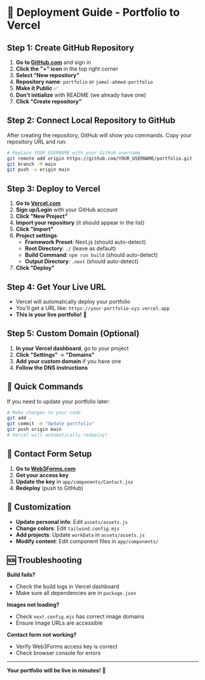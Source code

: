 # 🚀 Deployment Guide - Portfolio to Vercel

## Step 1: Create GitHub Repository

1. **Go to [GitHub.com](https://github.com)** and sign in
2. **Click the "+" icon** in the top right corner
3. **Select "New repository"**
4. **Repository name**: `portfolio` or `jamal-ahmed-portfolio`
5. **Make it Public** ✅
6. **Don't initialize** with README (we already have one)
7. **Click "Create repository"**

## Step 2: Connect Local Repository to GitHub

After creating the repository, GitHub will show you commands. Copy your repository URL and run:

```bash
# Replace YOUR_USERNAME with your GitHub username
git remote add origin https://github.com/YOUR_USERNAME/portfolio.git
git branch -M main
git push -u origin main
```

## Step 3: Deploy to Vercel

1. **Go to [Vercel.com](https://vercel.com)**
2. **Sign up/Login** with your GitHub account
3. **Click "New Project"**
4. **Import your repository** (it should appear in the list)
5. **Click "Import"**
6. **Project settings**:
   - **Framework Preset**: Next.js (should auto-detect)
   - **Root Directory**: `./` (leave as default)
   - **Build Command**: `npm run build` (should auto-detect)
   - **Output Directory**: `.next` (should auto-detect)
7. **Click "Deploy"**

## Step 4: Get Your Live URL

- Vercel will automatically deploy your portfolio
- You'll get a URL like: `https://your-portfolio-xyz.vercel.app`
- **This is your live portfolio!** 🎉

## Step 5: Custom Domain (Optional)

1. **In your Vercel dashboard**, go to your project
2. **Click "Settings"** → **"Domains"**
3. **Add your custom domain** if you have one
4. **Follow the DNS instructions**

## 🎯 Quick Commands

If you need to update your portfolio later:

```bash
# Make changes to your code
git add .
git commit -m "Update portfolio"
git push origin main
# Vercel will automatically redeploy!
```

## 📧 Contact Form Setup

1. **Go to [Web3Forms.com](https://web3forms.com)**
2. **Get your access key**
3. **Update the key** in `app/components/Contact.jsx`
4. **Redeploy** (push to GitHub)

## 🎨 Customization

- **Update personal info**: Edit `assets/assets.js`
- **Change colors**: Edit `tailwind.config.mjs`
- **Add projects**: Update `workData` in `assets/assets.js`
- **Modify content**: Edit component files in `app/components/`

## 🆘 Troubleshooting

**Build fails?**
- Check the build logs in Vercel dashboard
- Make sure all dependencies are in `package.json`

**Images not loading?**
- Check `next.config.mjs` has correct image domains
- Ensure image URLs are accessible

**Contact form not working?**
- Verify Web3Forms access key is correct
- Check browser console for errors

---

**Your portfolio will be live in minutes!** 🚀 